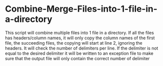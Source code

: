 # Combine-Merge-Files-into-1-file-in-a-directory
This script will combine multiple files into 1 file in a directory.
If all the files has headers/column names, it will only copy the column names of the first file, the succeeding files, the copying will start at line 2, ignoring the headers.
It will check the number of delimiters per line. If the delimiter is not equal to the desired delimiter it will be written to an exception file to make sure that the output file will only contain the correct number of delimiter
